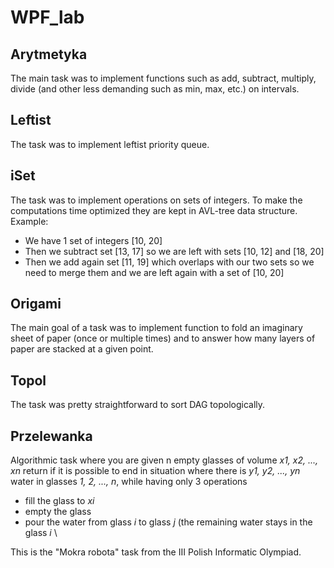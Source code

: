 # WPF_lab

## Arytmetyka
The main task was to implement functions such as add, subtract, multiply, divide (and other less demanding such as min, max, etc.) on intervals.

## Leftist
The task was to implement leftist priority queue.

## iSet
The task was to implement operations on sets of integers. To make the computations time optimized they are kept in AVL-tree data structure. \
Example: 
* We have 1 set of integers [10, 20]
* Then we subtract set [13, 17] so we are left with sets [10, 12] and [18, 20]
* Then we add again set [11, 19] which overlaps with our two sets so we need to merge them and we are left again with a set of [10, 20]
  
## Origami
The main goal of a task was to implement function to fold an imaginary sheet of paper (once or multiple times) and to answer how many layers of paper are stacked at a given point.
  
## Topol
The task was pretty straightforward to sort DAG topologically.

## Przelewanka
Algorithmic task where you are given n empty glasses of volume _x1, x2, ..., xn_ return if it is possible to end in situation where there is _y1, y2, ..., yn_ water in glasses _1, 2, ..., n_, while having only 3 operations
* fill the glass to _xi_
* empty the glass
* pour the water from glass _i_ to glass _j_ (the remaining water stays in the glass _i_ \

This is the "Mokra robota" task from the III Polish Informatic Olympiad.
